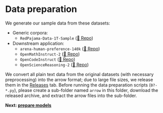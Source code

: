 # Data preparation

We generate our sample data from these datasets:

- Generic corpora:
  - `RedPajama-Data-1T-Sample` ([🤗 Repo](https://huggingface.co/datasets/togethercomputer/RedPajama-Data-1T-Sample))
- Downstream application:
  - `arena-human-preference-140k` ([🤗 Repo](https://huggingface.co/datasets/lmarena-ai/arena-human-preference-140k))
  - `OpenMathInstruct-2` ([🤗 Repo](https://huggingface.co/datasets/nvidia/OpenMathInstruct-2))
  - `OpenCodeInstruct` ([🤗 Repo](https://huggingface.co/datasets/nvidia/OpenCodeInstruct))
  - `OpenScienceReasoning-2` ([🤗 Repo](https://huggingface.co/datasets/nvidia/OpenScienceReasoning-2))

We convert all plain text data from the original datasets (with necessary preprocessing) into the arrow format; due to large file sizes, we release them in the [Releases](https://github.com/ljcleo/moe-lrc/releases) tab. Before running the data preparation scripts (`0?-*.py`), please create a sub-folder named `arrow` in this folder, download the released archive, and extract the arrow files into the sub-folder.

**Next: [prepare models](../model/README.md)**
